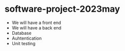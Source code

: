 # software-project-2023may

- We will have a front end
- We will have a back end
- Database
- Auhtentication
- Unit testing
